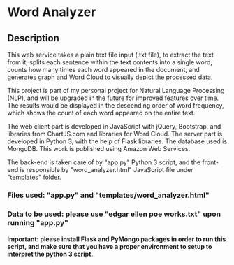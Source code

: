 <h1> Word Analyzer <h2>

<h2> Description </h2>

This web service takes a plain text file input (.txt file), to extract the text from it, splits each sentence within the text contents into a single word, counts how many times each word appeared in the document, and generates graph and Word Cloud to visually depict the processed data.

This project is part of my personal project for Natural Language Processing (NLP), and will be upgraded in the future for improved features over time. The results would be displayed in the descending order of word frequency, which shows the count of each word appeared on the entire text.

The web client part is developed in JavaScript with jQuery, Bootstrap, and libraries from ChartJS.com and libraries for Word Cloud. The server part is developed in Python 3, with the help of Flask libraries. The database used is MongoDB. This work is published using Amazon Web Services.

The back-end is taken care of by "app.py" Python 3 script, and the front-end is responsible by "word_analyzer.html" JavaScript file under "templates" folder.

<h3> Files used: "app.py" and "templates/word_analyzer.html" </h3>
<h3> Data to be used: please use "edgar ellen poe works.txt" upon running "app.py" </h3>

<h4> Important: please install Flask and PyMongo packages in order to run this script, and make sure that you have a proper environment to setup to interpret the python 3 script.</h4>
